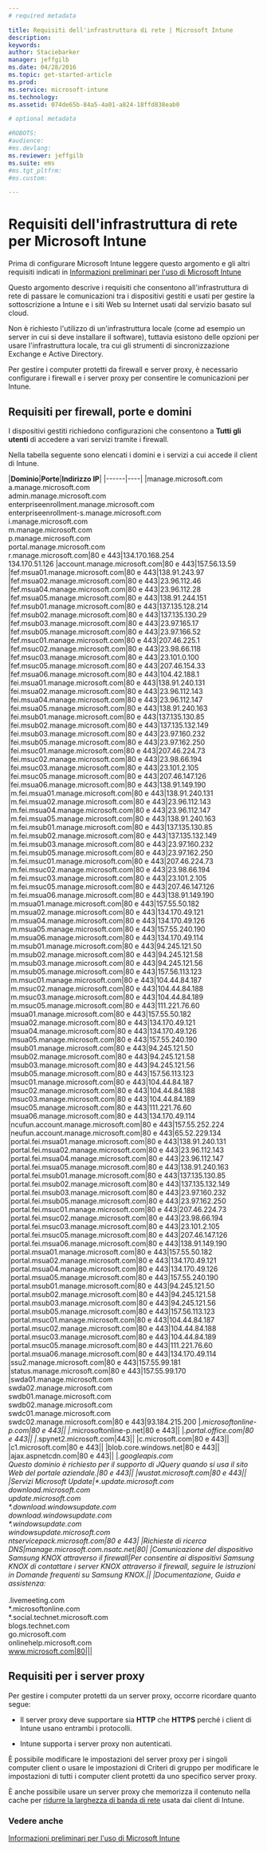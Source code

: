 ```yaml
---
# required metadata

title: Requisiti dell'infrastruttura di rete | Microsoft Intune
description:
keywords:
author: Staciebarker
manager: jeffgilb
ms.date: 04/28/2016
ms.topic: get-started-article
ms.prod:
ms.service: microsoft-intune
ms.technology:
ms.assetid: 074de65b-84a5-4a01-a824-18ffd838eab0

# optional metadata

#ROBOTS:
#audience:
#ms.devlang:
ms.reviewer: jeffgilb
ms.suite: ems
#ms.tgt_pltfrm:
#ms.custom:

---
```


# Requisiti dell'infrastruttura di rete per Microsoft Intune
Prima di configurare Microsoft Intune leggere questo argomento e gli altri requisiti indicati in [Informazioni preliminari per l'uso di Microsoft Intune](what-to-know-before-you-start-microsoft-intune.md)

Questo argomento descrive i requisiti che consentono all'infrastruttura di rete di passare le comunicazioni tra i dispositivi gestiti e usati per gestire la sottoscrizione a Intune e i siti Web su Internet usati dal servizio basato sul cloud.

Non è richiesto l'utilizzo di un'infrastruttura locale (come ad esempio un server in cui si deve installare il software), tuttavia esistono delle opzioni per usare l'infrastruttura locale, tra cui gli strumenti di sincronizzazione Exchange e Active Directory.

Per gestire i computer protetti da firewall e server proxy, è necessario configurare i firewall e i server proxy per consentire le comunicazioni per Intune.

## Requisiti per firewall, porte e domini
I dispositivi gestiti richiedono configurazioni che consentono a **Tutti gli utenti** di accedere a vari servizi tramite i firewall.

Nella tabella seguente sono elencati i domini e i servizi a cui accede il client di Intune.


|**Dominio**|**Porte**|**Indirizzo IP**|
|------|----|
|manage.microsoft.com<br>a.manage.microsoft.com<br>admin.manage.microsoft.com<br>enterpriseenrollment.manage.microsoft.com<br>enterpriseenrollment-s.manage.microsoft.com<br>i.manage.microsoft.com<br>m.manage.microsoft.com<br>p.manage.microsoft.com<br>portal.manage.microsoft.com<br>r.manage.microsoft.com|80 e 443|134.170.168.254<br>134.170.51.126
|account.manage.microsoft.com|80 e 443|157.56.13.59
|fef.msua01.manage.microsoft.com|80 e 443|138.91.243.97
|fef.msua02.manage.microsoft.com|80 e 443|23.96.112.46
|fef.msua04.manage.microsoft.com|80 e 443|23.96.112.28
|fef.msua05.manage.microsoft.com|80 e 443|138.91.244.151
|fef.msub01.manage.microsoft.com|80 e 443|137.135.128.214
|fef.msub02.manage.microsoft.com|80 e 443|137.135.130.29
|fef.msub03.manage.microsoft.com|80 e 443|23.97.165.17
|fef.msub05.manage.microsoft.com|80 e 443|23.97.166.52
|fef.msuc01.manage.microsoft.com|80 e 443|207.46.225.1
|fef.msuc02.manage.microsoft.com|80 e 443|23.98.66.118
|fef.msuc03.manage.microsoft.com|80 e 443|23.101.0.100
|fef.msuc05.manage.microsoft.com|80 e 443|207.46.154.33
|fef.msua06.manage.microsoft.com|80 e 443|104.42.188.1
|fei.msua01.manage.microsoft.com|80 e 443|138.91.240.131
|fei.msua02.manage.microsoft.com|80 e 443|23.96.112.143
|fei.msua04.manage.microsoft.com|80 e 443|23.96.112.147
|fei.msua05.manage.microsoft.com|80 e 443|138.91.240.163
|fei.msub01.manage.microsoft.com|80 e 443|137.135.130.85
|fei.msub02.manage.microsoft.com|80 e 443|137.135.132.149
|fei.msub03.manage.microsoft.com|80 e 443|23.97.160.232
|fei.msub05.manage.microsoft.com|80 e 443|23.97.162.250
|fei.msuc01.manage.microsoft.com|80 e 443|207.46.224.73
|fei.msuc02.manage.microsoft.com|80 e 443|23.98.66.194
|fei.msuc03.manage.microsoft.com|80 e 443|23.101.2.105
|fei.msuc05.manage.microsoft.com|80 e 443|207.46.147.126
|fei.msua06.manage.microsoft.com|80 e 443|138.91.149.190
|m.fei.msua01.manage.microsoft.com|80 e 443|138.91.240.131
|m.fei.msua02.manage.microsoft.com|80 e 443|23.96.112.143
|m.fei.msua04.manage.microsoft.com|80 e 443|23.96.112.147
|m.fei.msua05.manage.microsoft.com|80 e 443|138.91.240.163
|m.fei.msub01.manage.microsoft.com|80 e 443|137.135.130.85
|m.fei.msub02.manage.microsoft.com|80 e 443|137.135.132.149
|m.fei.msub03.manage.microsoft.com|80 e 443|23.97.160.232
|m.fei.msub05.manage.microsoft.com|80 e 443|23.97.162.250
|m.fei.msuc01.manage.microsoft.com|80 e 443|207.46.224.73
|m.fei.msuc02.manage.microsoft.com|80 e 443|23.98.66.194
|m.fei.msuc03.manage.microsoft.com|80 e 443|23.101.2.105
|m.fei.msuc05.manage.microsoft.com|80 e 443|207.46.147.126
|m.fei.msua06.manage.microsoft.com|80 e 443|138.91.149.190
|m.msua01.manage.microsoft.com|80 e 443|157.55.50.182
|m.msua02.manage.microsoft.com|80 e 443|134.170.49.121
|m.msua04.manage.microsoft.com|80 e 443|134.170.49.126
|m.msua05.manage.microsoft.com|80 e 443|157.55.240.190
|m.msua06.manage.microsoft.com|80 e 443|134.170.49.114
|m.msub01.manage.microsoft.com|80 e 443|94.245.121.50
|m.msub02.manage.microsoft.com|80 e 443|94.245.121.58
|m.msub03.manage.microsoft.com|80 e 443|94.245.121.56
|m.msub05.manage.microsoft.com|80 e 443|157.56.113.123
|m.msuc01.manage.microsoft.com|80 e 443|104.44.84.187
|m.msuc02.manage.microsoft.com|80 e 443|104.44.84.188
|m.msuc03.manage.microsoft.com|80 e 443|104.44.84.189
|m.msuc05.manage.microsoft.com|80 e 443|111.221.76.60
|msua01.manage.microsoft.com|80 e 443|157.55.50.182
|msua02.manage.microsoft.com|80 e 443|134.170.49.121
|msua04.manage.microsoft.com|80 e 443|134.170.49.126
|msua05.manage.microsoft.com|80 e 443|157.55.240.190
|msub01.manage.microsoft.com|80 e 443|94.245.121.50
|msub02.manage.microsoft.com|80 e 443|94.245.121.58
|msub03.manage.microsoft.com|80 e 443|94.245.121.56
|msub05.manage.microsoft.com|80 e 443|157.56.113.123
|msuc01.manage.microsoft.com|80 e 443|104.44.84.187
|msuc02.manage.microsoft.com|80 e 443|104.44.84.188
|msuc03.manage.microsoft.com|80 e 443|104.44.84.189
|msuc05.manage.microsoft.com|80 e 443|111.221.76.60
|msua06.manage.microsoft.com|80 e 443|134.170.49.114
|ncufun.account.manage.microsoft.com|80 e 443|157.55.252.224
|neufun.account.manage.microsoft.com|80 e 443|65.52.229.134
|portal.fei.msua01.manage.microsoft.com|80 e 443|138.91.240.131
|portal.fei.msua02.manage.microsoft.com|80 e 443|23.96.112.143
|portal.fei.msua04.manage.microsoft.com|80 e 443|23.96.112.147
|portal.fei.msua05.manage.microsoft.com|80 e 443|138.91.240.163
|portal.fei.msub01.manage.microsoft.com|80 e 443|137.135.130.85
|portal.fei.msub02.manage.microsoft.com|80 e 443|137.135.132.149
|portal.fei.msub03.manage.microsoft.com|80 e 443|23.97.160.232
|portal.fei.msub05.manage.microsoft.com|80 e 443|23.97.162.250
|portal.fei.msuc01.manage.microsoft.com|80 e 443|207.46.224.73
|portal.fei.msuc02.manage.microsoft.com|80 e 443|23.98.66.194
|portal.fei.msuc03.manage.microsoft.com|80 e 443|23.101.2.105
|portal.fei.msuc05.manage.microsoft.com|80 e 443|207.46.147.126
|portal.fei.msua06.manage.microsoft.com|80 e 443|138.91.149.190
|portal.msua01.manage.microsoft.com|80 e 443|157.55.50.182
|portal.msua02.manage.microsoft.com|80 e 443|134.170.49.121
|portal.msua04.manage.microsoft.com|80 e 443|134.170.49.126
|portal.msua05.manage.microsoft.com|80 e 443|157.55.240.190
|portal.msub01.manage.microsoft.com|80 e 443|94.245.121.50
|portal.msub02.manage.microsoft.com|80 e 443|94.245.121.58
|portal.msub03.manage.microsoft.com|80 e 443|94.245.121.56
|portal.msub05.manage.microsoft.com|80 e 443|157.56.113.123
|portal.msuc01.manage.microsoft.com|80 e 443|104.44.84.187
|portal.msuc02.manage.microsoft.com|80 e 443|104.44.84.188
|portal.msuc03.manage.microsoft.com|80 e 443|104.44.84.189
|portal.msuc05.manage.microsoft.com|80 e 443|111.221.76.60
|portal.msua06.manage.microsoft.com|80 e 443|134.170.49.114
|ssu2.manage.microsoft.com|80 e 443|157.55.99.181
|status.manage.microsoft.com|80 e 443|157.55.99.170
|swda01.manage.microsoft.com<br>swda02.manage.microsoft.com<br>swdb01.manage.microsoft.com<br>swdb02.manage.microsoft.com<br>swdc01.manage.microsoft.com<br>swdc02.manage.microsoft.com|80 e 443|93.184.215.200
|*.microsoftonline-p.com|80 e 443||
|*.microsoftonline-p.net|80 e 443||
|*.portal.office.com|80 e 443||
|*.spynet2.microsoft.com|443||
|c.microsoft.com|80 e 443||
|c1.microsoft.com|80 e 443||
|blob.core.windows.net|80 e 443||
|ajax.aspnetcdn.com|80 e 443||
|*.googleapis.com<br>Questo dominio è richiesto per il supporto di JQuery quando si usa il sito Web del portale aziendale.|80 e 443||
|wustat.microsoft.com|80 e 443||
|Servizi Microsoft Update|\*.update.microsoft.com<br>download.microsoft.com<br>update.microsoft.com<br>\*.download.windowsupdate.com<br>download.windowsupdate.com<br>\*.windowsupdate.com<br>windowsupdate.microsoft.com<br>ntservicepack.microsoft.com|80 e 443|
|Richieste di ricerca DNS|manage.microsoft.com.nsatc.net|80|
|Comunicazione del dispositivo Samsung KNOX attraverso il firewall|Per consentire ai dispositivi Samsung KNOX di contattare i server KNOX attraverso il firewall, seguire le istruzioni in Domande frequenti su Samsung KNOX.||
|Documentazione, Guida e assistenza:</br></br>*.livemeeting.com<br>\*.microsoftonline.com<br>\*.social.technet.microsoft.com<br>blogs.technet.com<br>go.microsoft.com<br>onlinehelp.microsoft.com<br>www.microsoft.com|80|||



## Requisiti per i server proxy
Per gestire i computer protetti da un server proxy, occorre ricordare quanto segue:

-   Il server proxy deve supportare sia **HTTP** che **HTTPS** perché i client di Intune usano entrambi i protocolli.

-   Intune supporta i server proxy non autenticati.

È possibile modificare le impostazioni del server proxy per i singoli computer client o usare le impostazioni di Criteri di gruppo per modificare le impostazioni di tutti i computer client protetti da uno specifico server proxy.

È anche possibile usare un server proxy che memorizza il contenuto nella cache per [ridurre la larghezza di banda di rete](network-bandwidth-use.md) usata dai client di Intune.


### Vedere anche
[Informazioni preliminari per l'uso di Microsoft Intune](what-to-know-before-you-start-microsoft-intune.md)


<!--HONumber=May16_HO2-->


